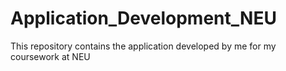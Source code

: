 # Application_Development_NEU
This repository contains the application developed by me for my coursework at NEU
